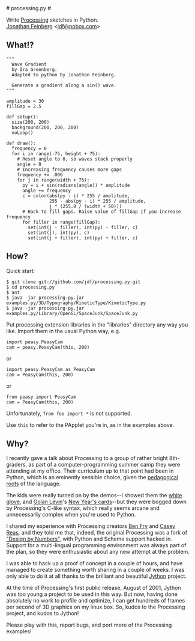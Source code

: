 <div style="max-width:35em">
# processing.py #

Write [Processing](http://processing.org) sketches in Python.      
[Jonathan Feinberg](http://mrfeinberg.com) &lt;[jdf@pobox.com](mailto:jdf@pobox.com)&gt;

## What!? ##


    """
      Wave Gradient 
      by Ira Greenberg.
      Adapted to python by Jonathan Feinberg.  
       
      Generate a gradient along a sin() wave.
    """
    
    amplitude = 30
    fillGap = 2.5
    
    def setup():
      size(200, 200)
      background(200, 200, 200)
      noLoop()
    
    def draw():
      frequency = 0
      for i in range(-75, height + 75):
        # Reset angle to 0, so waves stack properly
        angle = 0
        # Increasing frequency causes more gaps
        frequency += .006
        for j in range(width + 75):
          py = i + sin(radians(angle)) * amplitude
          angle += frequency
          c = color(abs(py - i) * 255 / amplitude,
                    255 - abs(py - i) * 255 / amplitude,
                    j * (255.0 / (width + 50)))
          # Hack to fill gaps. Raise value of fillGap if you increase frequency
          for filler in range(fillGap):
            set(int(j - filler), int(py) - filler, c)
            set(int(j), int(py), c)
            set(int(j + filler), int(py) + filler, c)
            
## How? ##

Quick start:

    $ git clone git://github.com/jdf/processing.py.git
    $ cd processing.py
    $ ant
    $ java -jar processing-py.jar examples.py/3D/Typography/KineticType/KineticType.py
    $ java -jar processing-py.jar examples.py/Library/OpenGL/SpaceJunk/SpaceJunk.py

Put processing extension libraries in the "libraries" directory any
way you like. Import them in the usual Python way, e.g.

    import peasy.PeasyCam
    cam = peasy.PeasyCam(this, 200)

or

    import peasy.PeasyCam as PeasyCam
    cam = PeasyCam(this, 200)
    
or

    from peasy import PeasyCam
    cam = PeasyCam(this, 200)

Unfortunately, `from foo import *` is not supported.

Use `this` to refer to the PApplet you're in, as in the examples above.

## Why? ##

I recently gave a talk about Processing to a group of rather bright 8th-graders,
as part of a computer-programming summer camp they were attending at my office.
Their curriculum up to that point had been in Python, which is an eminently
sensible choice, given the 
[pedagogical roots](http://en.wikipedia.org/wiki/ABC_(programming_language))
of the language.

The kids were really turned on by the demos--I showed them the
[white glove](http://whiteglovetracking.com/), and 
[Golan Levin](http://flong.com/)'s
[New Year's cards](http://www.flong.com/storage/experience/newyear/newyear10/)--but
they were bogged down by Processing's C-like syntax, which really seems arcane
and unnecessarily complex when you're used to Python.

I shared my experience with Processing creators
[Ben Fry](http://benfry.com/) and [Casey Reas](http://reas.com/), and they
told me that, indeed, the original Processing was a fork of
["Design by Numbers"](http://dbn.media.mit.edu/), with Python and Scheme
support hacked in. Support for a multi-lingual programming
environment was always part of the plan, so they were enthusiastic
about any new attempt at the problem.

I was able to hack up a proof of concept in a couple of hours, and have
managed to create something worth sharing in a couple of weeks. I was only
able to do it at all thanks to the brilliant and beautiful
[Jython](http://www.jython.org/) project.

At the time of Processing's first public release, August of 2001,
Jython was too young a project to be used in this way. But now, having done
absolutely no work to profile and optimize, I can get hundreds of frames
per second of 3D graphics on my linux box. So, kudos to the Processing
project, and kudos to Jython!

Please play with this, report bugs, and port more of the Processing
examples!
</div>